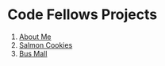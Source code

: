 # Code Fellows Projects

1. [About Me](/about-me)
2. [Salmon Cookies](/salmon-cookies)
3. [Bus Mall](/bus)
